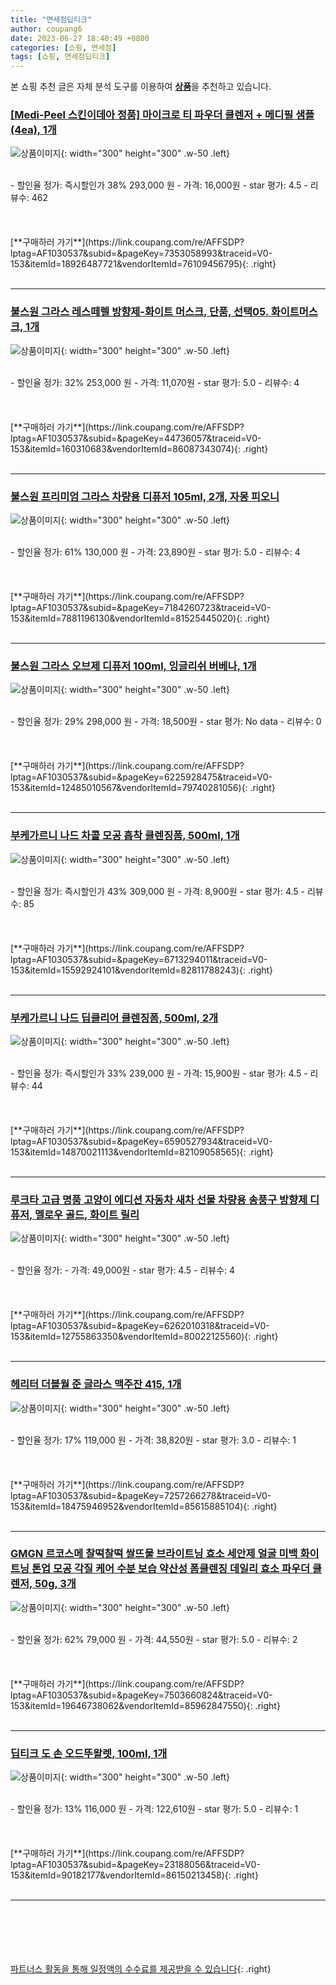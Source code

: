 ```yaml
---
title: "면세점딥티크"
author: coupang6
date: 2023-06-27 18:40:49 +0800
categories: [쇼핑, 면세점]
tags: [쇼핑, 면세점딥티크]
---
```


본 쇼핑 추천 글은 자체 분석 도구를 이용하여 [**상품**](https://link.coupang.com/a/bao1ui)을 추천하고 있습니다.

### [[Medi-Peel 스킨이데아 정품] 마이크로 티 파우더 클렌저 + 메디필 샘플(4ea), 1개](https://link.coupang.com/re/AFFSDP?lptag=AF1030537&subid=&pageKey=7353058993&traceid=V0-153&itemId=18926487721&vendorItemId=76109456795)

![상품이미지](https://thumbnail9.coupangcdn.com/thumbnails/remote/230x230ex/image/vendor_inventory/fd70/0067a1daa605f32b88ef645e1e1c34af01d43783d0d91a7a014917bfaf5a.jpg){: width="300" height="300" .w-50 .left}


<br>
- 할인율 정가: 즉시할인가 38%  293,000   원
- 가격: 16,000원
- star 평가: 4.5
- 리뷰수: 462
<br>
<br>
<br>
<br>
[**구매하러 가기**](https://link.coupang.com/re/AFFSDP?lptag=AF1030537&subid=&pageKey=7353058993&traceid=V0-153&itemId=18926487721&vendorItemId=76109456795){: .right}
<br>
<br>

---

### [불스원 그라스 레스떼렐 방향제-화이트 머스크, 단품, 선택05. 화이트머스크, 1개](https://link.coupang.com/re/AFFSDP?lptag=AF1030537&subid=&pageKey=44736057&traceid=V0-153&itemId=160310683&vendorItemId=86087343074)

![상품이미지](https://thumbnail7.coupangcdn.com/thumbnails/remote/230x230ex/image/vendor_inventory/be84/2c80370587ce8264e3173b396218a5ea9fa16e41e90fb316a79f4cafcda1.JPG){: width="300" height="300" .w-50 .left}


<br>
- 할인율 정가: 32%  253,000   원
- 가격: 11,070원
- star 평가: 5.0
- 리뷰수: 4
<br>
<br>
<br>
<br>
[**구매하러 가기**](https://link.coupang.com/re/AFFSDP?lptag=AF1030537&subid=&pageKey=44736057&traceid=V0-153&itemId=160310683&vendorItemId=86087343074){: .right}
<br>
<br>

---

### [불스원 프리미엄 그라스 차량용 디퓨저 105ml, 2개, 자몽 피오니](https://link.coupang.com/re/AFFSDP?lptag=AF1030537&subid=&pageKey=7184260723&traceid=V0-153&itemId=7881196130&vendorItemId=81525445020)

![상품이미지](https://thumbnail7.coupangcdn.com/thumbnails/remote/230x230ex/image/vendor_inventory/8f4e/55f09e60ca54b608aaa8b6f2d26e3ffbc73ab4ef06fe3eb6b068f00de165.jpg){: width="300" height="300" .w-50 .left}


<br>
- 할인율 정가: 61%  130,000   원
- 가격: 23,890원
- star 평가: 5.0
- 리뷰수: 4
<br>
<br>
<br>
<br>
[**구매하러 가기**](https://link.coupang.com/re/AFFSDP?lptag=AF1030537&subid=&pageKey=7184260723&traceid=V0-153&itemId=7881196130&vendorItemId=81525445020){: .right}
<br>
<br>

---

### [불스원 그라스 오브제 디퓨저 100ml, 잉글리쉬 버베나, 1개](https://link.coupang.com/re/AFFSDP?lptag=AF1030537&subid=&pageKey=6225928475&traceid=V0-153&itemId=12485010567&vendorItemId=79740281056)

![상품이미지](https://thumbnail7.coupangcdn.com/thumbnails/remote/230x230ex/image/vendor_inventory/4caf/4f84b24fcb608aba8a8a9ab434de5f328463231d5cd20784a3d783e88687.jpg){: width="300" height="300" .w-50 .left}


<br>
- 할인율 정가: 29%  298,000   원
- 가격: 18,500원
- star 평가: No data
- 리뷰수: 0
<br>
<br>
<br>
<br>
[**구매하러 가기**](https://link.coupang.com/re/AFFSDP?lptag=AF1030537&subid=&pageKey=6225928475&traceid=V0-153&itemId=12485010567&vendorItemId=79740281056){: .right}
<br>
<br>

---

### [부케가르니 나드 차콜 모공 흡착 클렌징폼, 500ml, 1개](https://link.coupang.com/re/AFFSDP?lptag=AF1030537&subid=&pageKey=6713294011&traceid=V0-153&itemId=15592924101&vendorItemId=82811788243)

![상품이미지](https://thumbnail9.coupangcdn.com/thumbnails/remote/230x230ex/image/retail/images/7562521654466206-19b54fb4-77ca-4685-b239-be1820eeb973.jpg){: width="300" height="300" .w-50 .left}


<br>
- 할인율 정가: 즉시할인가 43%  309,000   원
- 가격: 8,900원
- star 평가: 4.5
- 리뷰수: 85
<br>
<br>
<br>
<br>
[**구매하러 가기**](https://link.coupang.com/re/AFFSDP?lptag=AF1030537&subid=&pageKey=6713294011&traceid=V0-153&itemId=15592924101&vendorItemId=82811788243){: .right}
<br>
<br>

---

### [부케가르니 나드 딥클리어 클렌징폼, 500ml, 2개](https://link.coupang.com/re/AFFSDP?lptag=AF1030537&subid=&pageKey=6590527934&traceid=V0-153&itemId=14870021113&vendorItemId=82109058565)

![상품이미지](https://thumbnail6.coupangcdn.com/thumbnails/remote/230x230ex/image/retail/images/394534872973108-adee57e9-308d-41dd-92dd-7022a6897d79.jpg){: width="300" height="300" .w-50 .left}


<br>
- 할인율 정가: 즉시할인가 33%  239,000   원
- 가격: 15,900원
- star 평가: 4.5
- 리뷰수: 44
<br>
<br>
<br>
<br>
[**구매하러 가기**](https://link.coupang.com/re/AFFSDP?lptag=AF1030537&subid=&pageKey=6590527934&traceid=V0-153&itemId=14870021113&vendorItemId=82109058565){: .right}
<br>
<br>

---

### [루크타 고급 명품 고양이 에디션 자동차 새차 선물 차량용 송풍구 방향제 디퓨저, 멜로우 골드, 화이트 릴리](https://link.coupang.com/re/AFFSDP?lptag=AF1030537&subid=&pageKey=6262010318&traceid=V0-153&itemId=12755863350&vendorItemId=80022125560)

![상품이미지](https://thumbnail8.coupangcdn.com/thumbnails/remote/230x230ex/image/vendor_inventory/1d4d/4ed9d00522b5b708598b12957c1d10a9266c94d67a81d91ea4ae98491d56.jpg){: width="300" height="300" .w-50 .left}


<br>
- 할인율 정가: 
- 가격: 49,000원
- star 평가: 4.5
- 리뷰수: 4
<br>
<br>
<br>
<br>
[**구매하러 가기**](https://link.coupang.com/re/AFFSDP?lptag=AF1030537&subid=&pageKey=6262010318&traceid=V0-153&itemId=12755863350&vendorItemId=80022125560){: .right}
<br>
<br>

---

### [헤리터 더블월 준 글라스 맥주잔 415, 1개](https://link.coupang.com/re/AFFSDP?lptag=AF1030537&subid=&pageKey=7257266278&traceid=V0-153&itemId=18475946952&vendorItemId=85615885104)

![상품이미지](https://thumbnail7.coupangcdn.com/thumbnails/remote/230x230ex/image/vendor_inventory/1b4a/e1b93c0feb33a483899bbb630ef7470aeba355729751c6152c63376041af.jpg){: width="300" height="300" .w-50 .left}


<br>
- 할인율 정가: 17%  119,000   원
- 가격: 38,820원
- star 평가: 3.0
- 리뷰수: 1
<br>
<br>
<br>
<br>
[**구매하러 가기**](https://link.coupang.com/re/AFFSDP?lptag=AF1030537&subid=&pageKey=7257266278&traceid=V0-153&itemId=18475946952&vendorItemId=85615885104){: .right}
<br>
<br>

---

### [GMGN 르코스메 찰떡찰떡 쌀뜨물 브라이트닝 효소 세안제 얼굴 미백 화이트닝 톤업 모공 각질 케어 수분 보습 약산성 폼클렌징 데일리 효소 파우더 클렌저, 50g, 3개](https://link.coupang.com/re/AFFSDP?lptag=AF1030537&subid=&pageKey=7503660824&traceid=V0-153&itemId=19646738062&vendorItemId=85962847550)

![상품이미지](https://thumbnail6.coupangcdn.com/thumbnails/remote/230x230ex/image/vendor_inventory/9fee/fa1f9c0fa84ef5eb170dd32682e0d7765bd8a0bcdfa9ed251cccc57cde63.jpg){: width="300" height="300" .w-50 .left}


<br>
- 할인율 정가: 62%  79,000   원
- 가격: 44,550원
- star 평가: 5.0
- 리뷰수: 2
<br>
<br>
<br>
<br>
[**구매하러 가기**](https://link.coupang.com/re/AFFSDP?lptag=AF1030537&subid=&pageKey=7503660824&traceid=V0-153&itemId=19646738062&vendorItemId=85962847550){: .right}
<br>
<br>

---

### [딥티크 도 손 오드뚜왈렛, 100ml, 1개](https://link.coupang.com/re/AFFSDP?lptag=AF1030537&subid=&pageKey=23188056&traceid=V0-153&itemId=90182177&vendorItemId=86150213458)

![상품이미지](https://thumbnail10.coupangcdn.com/thumbnails/remote/230x230ex/image/vendor_inventory/2cb6/19251768779e4346dd0ef1b4e0fb8ee0c95fb95b6436c7a7e4363a9323ac.jpg){: width="300" height="300" .w-50 .left}


<br>
- 할인율 정가: 13%  116,000   원
- 가격: 122,610원
- star 평가: 5.0
- 리뷰수: 1
<br>
<br>
<br>
<br>
[**구매하러 가기**](https://link.coupang.com/re/AFFSDP?lptag=AF1030537&subid=&pageKey=23188056&traceid=V0-153&itemId=90182177&vendorItemId=86150213458){: .right}
<br>
<br>

---
<br><br><br><br><br> [파트너스 활동을 통해 일정액의 수수료를 제공받을 수 있습니다](https://link.coupang.com/a/bao1ui){: .right}
